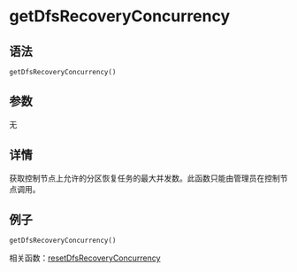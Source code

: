 # getDfsRecoveryConcurrency

## 语法

`getDfsRecoveryConcurrency()`

## 参数

无

## 详情

获取控制节点上允许的分区恢复任务的最大并发数。此函数只能由管理员在控制节点调用。

## 例子

```
getDfsRecoveryConcurrency()
```

相关函数：[resetDfsRecoveryConcurrency](../r/resetDfsRecoveryConcurrency.html)

